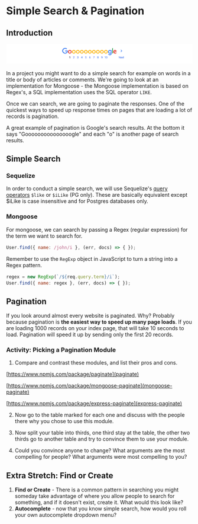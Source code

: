 # Simple Search & Pagination

## Introduction

![google](google.png)

In a project you might want to do a simple search for example on words in a title or body of articles or comments. We're going to look at an implementation for Mongoose - the Mongoose implementation is based on Regex's, a SQL implementation uses the SQL operator `LIKE`.

Once we can search, we are going to paginate the responses. One of the quickest ways to speed up response times on pages that are loading a lot of records is pagination.

A great example of pagination is Google's search results. At the bottom it says "Gooooooooooooooogle" and each "o" is another page of search results.

## Simple Search

### Sequelize

In order to conduct a simple search, we will use Sequelize's [query operators](http://docs.sequelizejs.com/manual/tutorial/querying.html#operators) `$like` or `$iLike` (PG only). These are basically equivalent except $iLike is case insensitive and for Postgres databases only.

### Mongoose

For mongoose, we can search by passing a Regex (regular expression) for the term we want to search for.

```js
User.find({ name: /john/i }, (err, docs) => { });
```

Remember to use the `RegExp` object in JavaScript to turn a string into a Regex pattern.

```js
regex = new RegExp(`/${req.query.term}/i`);
User.find({ name: regex }, (err, docs) => { });
```

## Pagination

If you look around almost every website is paginated. Why? Probably because pagination is **the easiest way to speed up many page loads**. If you are loading 1000 records on your index page, that will take 10 seconds to load. Pagination will speed it up by sending only the first 20 records.

### Activity: Picking a Pagination Module

1. Compare and contrast these modules, and list their pros and cons.

  [https://www.npmjs.com/package/paginate](paginate)

  [https://www.npmjs.com/package/mongoose-paginate](mongoose-paginate)

  [https://www.npmjs.com/package/express-paginate](express-paginate)

2. Now go to the table marked for each one and discuss with the people there why you chose to use this module.

3. Now split your table into thirds, one third stay at the table, the other two thirds go to another table and try to convince them to use your module.

4. Could you convince anyone to change? What arguments are the most compelling for people?  What arguments were most compelling to you?

## Extra Stretch: Find or Create

1. **Find or Create** - There is a common pattern in searching you might someday take advantage of where you allow people to search for something, and if it doesn't exist, create it. What would this look like?
1. **Autocomplete** - now that you know simple search, how would you roll your own autocomplete dropdown menu?
